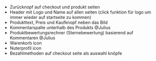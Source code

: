 - Zurücknopf auf checkout und produkt seiten
- Header mit Logo und Name auf allen seiten (click funktion für logo um immer wieder auf startseite zu kommen)
- Produkttext, Preis und Kaufknopf neben das Bild
- Kommentarspalte unterhalb des Produkts @Julius
- Produktbewertungsrechner (Sternebewertung) basierend auf Kommentaren @Julius
- Warenkorb icon
- Nuterprofil icon
- Bezahlmethoden auf checkout seite als auswahl knöpfe